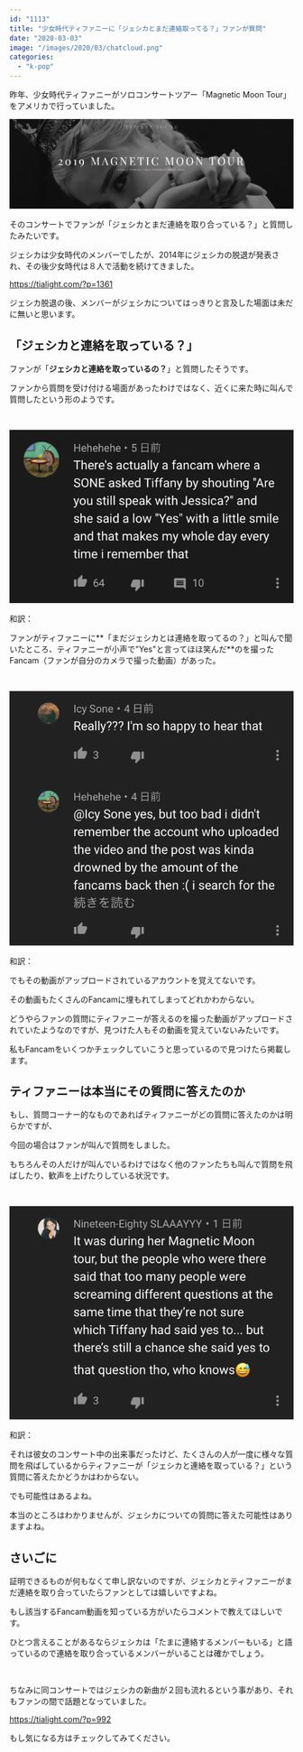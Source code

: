 ```yaml
---
id: "1113"
title: "少女時代ティファニーに「ジェシカとまだ連絡取ってる？」ファンが質問"
date: "2020-03-03"
image: "/images/2020/03/chatcloud.png"
categories: 
  - "k-pop"
---
```


昨年、少女時代ティファニーがソロコンサートツアー「Magnetic Moon Tour」をアメリカで行っていました。

![](/images/2020/03/2019MMTour.png)

そのコンサートでファンが「ジェシカとまだ連絡を取り合っている？」と質問したみたいです。

ジェシカは少女時代のメンバーでしたが、2014年にジェシカの脱退が発表され、その後少女時代は８人で活動を続けてきました。

https://tialight.com/?p=1361

ジェシカ脱退の後、メンバーがジェシカについてはっきりと言及した場面は未だに無いと思います。

## 「ジェシカと連絡を取っている？」

ファンが「**ジェシカと連絡を取っているの？**」と質問したそうです。

ファンから質問を受け付ける場面があったわけではなく、近くに来た時に叫んで質問したという形のようです。

 

![](/images/2020/03/jeti1.png)

和訳：

ファンがティファニーに**「まだジェシカとは連絡を取ってるの？」と叫んで聞いたところ、ティファニーが小声で"Yes"と言ってほほ笑んだ**のを撮ったFancam（ファンが自分のカメラで撮った動画）があった。

 

![](/images/2020/03/jeti2.png)

和訳：

でもその動画がアップロードされているアカウントを覚えてないです。

その動画もたくさんのFancamに埋もれてしまってどれかわからない。

どうやらファンの質問にティファニーが答えるのを撮った動画がアップロードされていたようなのですが、見つけた人もその動画を覚えていないみたいです。

私もFancamをいくつかチェックしていこうと思っているので見つけたら掲載します。

## ティファニーは本当にその質問に答えたのか

もし、質問コーナー的なものであればティファニーがどの質問に答えたのかは明らかですが、

今回の場合はファンが叫んで質問をしました。

もちろんその人だけが叫んでいるわけではなく他のファンたちも叫んで質問を飛ばしたり、歓声を上げたりしている状況です。

 

![](/images/2020/03/jeti3.png)

和訳：

それは彼女のコンサート中の出来事だったけど、たくさんの人が一度に様々な質問を飛ばしているからティファニーが「ジェシカと連絡を取っている？」という質問に答えたかどうかはわからない。

でも可能性はあるよね。

本当のところはわかりませんが、ジェシカについての質問に答えた可能性はありますよね。

## さいごに

証明できるものが何もなくて申し訳ないのですが、ジェシカとティファニーがまだ連絡を取り合っていたらファンとしては嬉しいですよね。

もし該当するFancam動画を知っている方がいたらコメントで教えてほしいです。

ひとつ言えることがあるならジェシカは「たまに連絡するメンバーもいる」と語っているので連絡を取り合っているメンバーがいることは確かでしょう。

 

ちなみに同コンサートではジェシカの新曲が２回も流れるという事があり、それもファンの間で話題となっていました。

https://tialight.com/?p=992

もし気になる方はチェックしてみてください。
